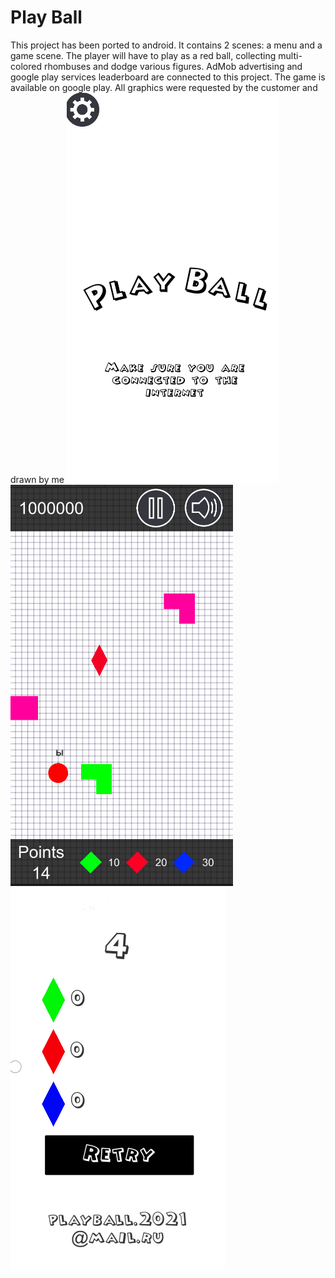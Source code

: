 # Play Ball
This project has been ported to android. It contains 2 scenes: a menu and a game scene. The player will have to play as a red ball, collecting multi-colored rhombuses and dodge various figures.
AdMob advertising and google play services leaderboard are connected to this project. The game is available on google play.
All graphics were requested by the customer and drawn by me
![View 1 Image](https://github.com/Shukret/ImagesForReadme/blob/main/payball_1.png)
![View 2 Image](https://github.com/Shukret/ImagesForReadme/blob/main/payball_2.png) 
![View 3 Image](https://github.com/Shukret/ImagesForReadme/blob/main/payball_3.png)
